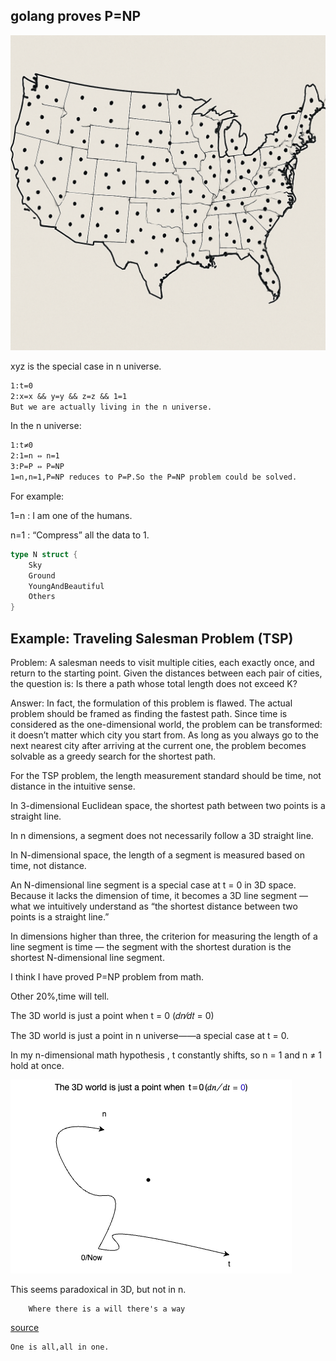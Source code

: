 
## golang proves P=NP

![image](/img/USA.png)

xyz is the special case in n universe.

```txt
1:t=0
2:x=x && y=y && z=z && 1=1
But we are actually living in the n universe.
```

In the n universe:

```txt
1:t≠0
2:1=n ⇔ n=1
3:P=P ⇔ P=NP
1=n,n=1,P=NP reduces to P=P.So the P=NP problem could be solved.
```

For example:

1=n : I am one of the humans.

n=1 : “Compress” all the data to 1.

```go
type N struct {
    Sky            
    Ground         
    YoungAndBeautiful 
    Others          
}
```

## Example: Traveling Salesman Problem (TSP)

Problem: A salesman needs to visit multiple cities, each exactly once, and return to the starting point. Given the distances between each pair of cities, the question is: Is there a path whose total length does not exceed K?

Answer: In fact, the formulation of this problem is flawed. The actual problem should be framed as finding the fastest path. Since time is considered as the one-dimensional world, the problem can be transformed: it doesn’t matter which city you start from. As long as you always go to the next nearest city after arriving at the current one, the problem becomes solvable as a greedy search for the shortest path.

For the TSP problem, the length measurement standard should be time, not distance in the intuitive sense.

In 3-dimensional Euclidean space, the shortest path between two points is a straight line.

In n dimensions, a segment does not necessarily follow a 3D straight line.

In N-dimensional space, the length of a segment is measured based on time, not distance.

An N-dimensional line segment is a special case at t = 0 in 3D space. Because it lacks the dimension of time, it becomes a 3D line segment — what we intuitively understand as “the shortest distance between two points is a straight line.”

In dimensions higher than three, the criterion for measuring the length of a line segment is time — the segment with the shortest duration is the shortest N-dimensional line segment.

I think I have proved P=NP problem from math.

Other 20%,time will tell.


The 3D world is just a point when t = 0 (𝑑𝑛⁄𝑑𝑡 = 0)

The 3D world is just a point in n universe——a special case at t = 0.

In my n-dimensional math hypothesis , t constantly shifts, so n = 1 and n ≠ 1 hold at once.

![image](/img/np/txyz.webp)

This seems paradoxical in 3D, but not in n.

```TXT
    Where there is a will there's a way
```

[source](https://github.com/zeusro/system/tree/main/problems/np)


    One is all,all in one.
